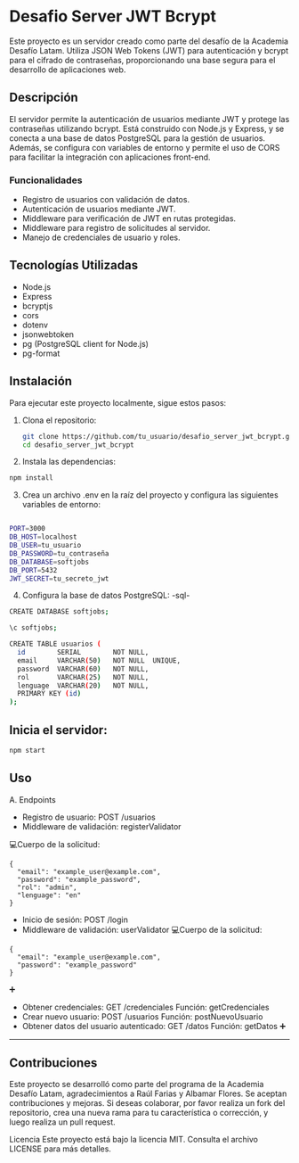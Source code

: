# Desafio Server JWT Bcrypt

Este proyecto es un servidor creado como parte del desafío de la Academia Desafío Latam. Utiliza JSON Web Tokens (JWT) para autenticación y bcrypt para el cifrado de contraseñas, proporcionando una base segura para el desarrollo de aplicaciones web.

## Descripción

El servidor permite la autenticación de usuarios mediante JWT y protege las contraseñas utilizando bcrypt. Está construido con Node.js y Express, y se conecta a una base de datos PostgreSQL para la gestión de usuarios. Además, se configura con variables de entorno y permite el uso de CORS para facilitar la integración con aplicaciones front-end.

### Funcionalidades

- Registro de usuarios con validación de datos.
- Autenticación de usuarios mediante JWT.
- Middleware para verificación de JWT en rutas protegidas.
- Middleware para registro de solicitudes al servidor.
- Manejo de credenciales de usuario y roles.

## Tecnologías Utilizadas

- Node.js
- Express
- bcryptjs
- cors
- dotenv
- jsonwebtoken
- pg (PostgreSQL client for Node.js)
- pg-format

## Instalación

Para ejecutar este proyecto localmente, sigue estos pasos:

1. Clona el repositorio:
   ```bash
   git clone https://github.com/tu_usuario/desafio_server_jwt_bcrypt.git
   cd desafio_server_jwt_bcrypt
   ```
2. Instala las dependencias:

```bash
npm install
```
3. Crea un archivo .env en la raíz del proyecto y configura las siguientes variables de entorno:
```bash

PORT=3000
DB_HOST=localhost
DB_USER=tu_usuario
DB_PASSWORD=tu_contraseña
DB_DATABASE=softjobs
DB_PORT=5432
JWT_SECRET=tu_secreto_jwt
```
4. Configura la base de datos PostgreSQL:
-sql-
```bash
CREATE DATABASE softjobs;

\c softjobs;

CREATE TABLE usuarios (
  id        SERIAL        NOT NULL,
  email     VARCHAR(50)   NOT NULL  UNIQUE,
  password  VARCHAR(60)   NOT NULL,
  rol       VARCHAR(25)   NOT NULL,
  lenguage  VARCHAR(20)   NOT NULL,
  PRIMARY KEY (id)
);
```
## Inicia el servidor:

```bash
npm start
```

## Uso
A. Endpoints
- Registro de usuario: POST /usuarios
- Middleware de validación: registerValidator

💻Cuerpo de la solicitud:
```
{
  "email": "example_user@example.com",
  "password": "example_password",
  "rol": "admin",
  "lenguage": "en"
}
```
- Inicio de sesión: POST /login
- Middleware de validación: userValidator
💻Cuerpo de la solicitud:
```
{
  "email": "example_user@example.com",
  "password": "example_password"
}
```
➕
- Obtener credenciales: GET /credenciales
 Función: getCredenciales
- Crear nuevo usuario: POST /usuarios
 Función: postNuevoUsuario
- Obtener datos del usuario autenticado: GET /datos
 Función: getDatos
➕
________________________________________________________
## Contribuciones
Este proyecto se desarrolló como parte del programa de la Academia Desafío Latam, agradecimientos a Raúl Farias y Albamar Flores. Se aceptan contribuciones y mejoras. Si deseas colaborar, por favor realiza un fork del repositorio, crea una nueva rama para tu característica o corrección, y luego realiza un pull request.

Licencia
Este proyecto está bajo la licencia MIT. Consulta el archivo LICENSE para más detalles.
